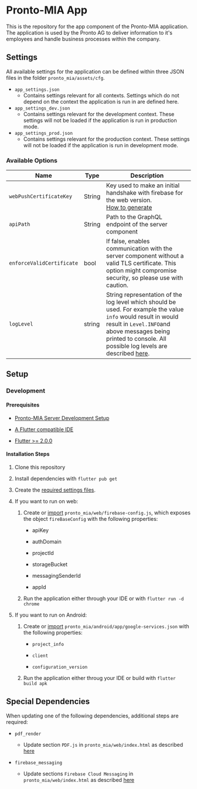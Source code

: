 # Pronto-MIA App

This is the repository for the app component of the Pronto-MIA application. The application is used by the Pronto AG to deliver information to it's employees and handle business processes within the company.

## Settings

All available settings for the application can be defined within three JSON files in the folder `pronto_mia/assets/cfg`.

* `app_settings.json`
  * Contains settings relevant for all contexts. Settings which do not depend on the context the application is run in are defined here.
* `app_settings_dev.json`
  * Contains settings relevant for the development context. These settings will not be loaded if the application is run in production mode.
* `app_settings_prod.json`
  * Contains settings relevant for the production context. These settings will not be loaded if the application is run in development mode.

### Available Options

| Name | Type | Description |
| - | - | - |
| `webPushCertificateKey` | String | Key used to make an initial handshake with firebase for the web version. [How to generate](https://firebase.google.com/docs/cloud-messaging/js/client#generate_a_new_key_pair) |
| `apiPath` | String | Path to the GraphQL endpoint of the server component |
| `enforceValidCertificate` | bool | If false, enables communication with the server component without a valid TLS certificate. This option might compromise security, so please use with caution. |
| `logLevel` | string | String representation of the log level which should be used. For example the value `info` would result in would result in `Level.INFO`and above messages being printed to console. All possible log levels are described [here](https://pub.dev/packages/logging). |

## Setup

### Development

#### Prerequisites

* [Pronto-MIA Server Development Setup](https://github.com/Pronto-AG/Pronto-MIA-Server#development-setup)

* [A Flutter compatible IDE](https://flutter.dev/docs/get-started/editor?tab=androidstudio)

* [Flutter >= 2.0.0](https://flutter.dev/docs/get-started/install)

#### Installation Steps

1. Clone this repository

2. Install dependencies with `flutter pub get`

3. Create the [required settings files](#settings).

4. If you want to run on web:
   
   1. Create or [import](https://firebase.google.com/docs/web/setup#config-object) `pronto_mia/web/firebase-config.js`, which exposes the object `fireBaseConfig` with the following properties:
      
      * apiKey
      
      * authDomain
      
      * projectId
      
      * storageBucket
      
      * messagingSenderId
      
      * appId
   
   2. Run the application either through your IDE or with `flutter run -d chrome`

5. If you want to run on Android:
   
   1. Create or [import](https://firebase.google.com/docs/android/setup#add-config-file) `pronto_mia/android/app/google-services.json` with the following properties:
      
      * `project_info`
      
      * `client`
      
      * `configuration_version`
   
   2. Run the application either throug your IDE or build with `flutter build apk`

## Special Dependencies

When updating one of the following dependencies, additional steps are required:

* `pdf_render`
  
  * Update section `PDF.js` in `pronto_mia/web/index.html` as described [here](https://pub.dev/packages/pdf_render#web)

* `firebase_messaging`
  
  * Update sections `Firebase Cloud Messaging` in `pronto_mia/web/index.html` as described [here](https://firebase.flutter.dev/docs/messaging/overview/#5-web-only-add-the-sdk)

